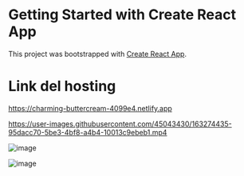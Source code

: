 # Getting Started with Create React App

This project was bootstrapped with [Create React App](https://github.com/facebook/create-react-app).

# Link del hosting
https://charming-buttercream-4099e4.netlify.app



https://user-images.githubusercontent.com/45043430/163274435-95dacc70-5be3-4bf8-a4b4-10013c9ebeb1.mp4




![image](https://user-images.githubusercontent.com/45043430/163273828-4351763b-f30c-42ab-99cb-e2b7ef345c54.png)


![image](https://user-images.githubusercontent.com/45043430/163273863-3e5f2d8c-c563-4373-9022-31935b8f4c67.png)
